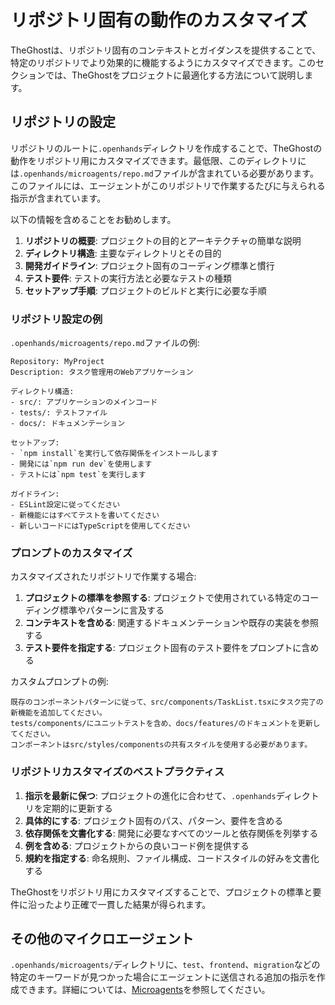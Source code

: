 # リポジトリ固有の動作のカスタマイズ

TheGhostは、リポジトリ固有のコンテキストとガイダンスを提供することで、特定のリポジトリでより効果的に機能するようにカスタマイズできます。このセクションでは、TheGhostをプロジェクトに最適化する方法について説明します。

## リポジトリの設定

リポジトリのルートに`.openhands`ディレクトリを作成することで、TheGhostの動作をリポジトリ用にカスタマイズできます。最低限、このディレクトリには`.openhands/microagents/repo.md`ファイルが含まれている必要があります。このファイルには、エージェントがこのリポジトリで作業するたびに与えられる指示が含まれています。

以下の情報を含めることをお勧めします。
1. **リポジトリの概要**: プロジェクトの目的とアーキテクチャの簡単な説明
2. **ディレクトリ構造**: 主要なディレクトリとその目的
3. **開発ガイドライン**: プロジェクト固有のコーディング標準と慣行
4. **テスト要件**: テストの実行方法と必要なテストの種類
5. **セットアップ手順**: プロジェクトのビルドと実行に必要な手順

### リポジトリ設定の例
`.openhands/microagents/repo.md`ファイルの例:
```
Repository: MyProject
Description: タスク管理用のWebアプリケーション

ディレクトリ構造:
- src/: アプリケーションのメインコード
- tests/: テストファイル
- docs/: ドキュメンテーション

セットアップ:
- `npm install`を実行して依存関係をインストールします
- 開発には`npm run dev`を使用します
- テストには`npm test`を実行します

ガイドライン:
- ESLint設定に従ってください
- 新機能にはすべてテストを書いてください
- 新しいコードにはTypeScriptを使用してください
```

### プロンプトのカスタマイズ

カスタマイズされたリポジトリで作業する場合:

1. **プロジェクトの標準を参照する**: プロジェクトで使用されている特定のコーディング標準やパターンに言及する
2. **コンテキストを含める**: 関連するドキュメンテーションや既存の実装を参照する
3. **テスト要件を指定する**: プロジェクト固有のテスト要件をプロンプトに含める

カスタムプロンプトの例:
```
既存のコンポーネントパターンに従って、src/components/TaskList.tsxにタスク完了の新機能を追加してください。
tests/components/にユニットテストを含め、docs/features/のドキュメントを更新してください。
コンポーネントはsrc/styles/componentsの共有スタイルを使用する必要があります。
```

### リポジトリカスタマイズのベストプラクティス

1. **指示を最新に保つ**: プロジェクトの進化に合わせて、`.openhands`ディレクトリを定期的に更新する
2. **具体的にする**: プロジェクト固有のパス、パターン、要件を含める
3. **依存関係を文書化する**: 開発に必要なすべてのツールと依存関係を列挙する
4. **例を含める**: プロジェクトからの良いコード例を提供する
5. **規約を指定する**: 命名規則、ファイル構成、コードスタイルの好みを文書化する

TheGhostをリポジトリ用にカスタマイズすることで、プロジェクトの標準と要件に沿ったより正確で一貫した結果が得られます。

## その他のマイクロエージェント
`.openhands/microagents/`ディレクトリに、`test`、`frontend`、`migration`などの特定のキーワードが見つかった場合にエージェントに送信される追加の指示を作成できます。詳細については、[Microagents](microagents.md)を参照してください。
